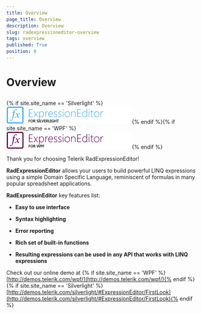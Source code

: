 ```yaml
---
title: Overview
page_title: Overview
description: Overview
slug: radexpressioneditor-overview
tags: overview
published: True
position: 0
---
```


# Overview



## 

{% if site.site_name == 'Silverlight' %}![](images/RadExpressionEditor_LogoSL.png){% endif %}{% if site.site_name == 'WPF' %}![](images/RadExpressionEditor_LogoWPF.png){% endif %}



Thank you for choosing Telerik RadExpressionEditor!



__RadExpressionEditor__ allows your users to build powerful LINQ expressions using a simple Domain Specific Language, reminiscent of formulas in many popular spreadsheet applications.



__RadExpressinEditor__ key features list:

* __Easy to use interface__

* __Syntax highlighting__

* __Error reporting__

* __Rich set of built-in functions__

* __Resulting expressions can be used in any API that works with LINQ expressions__



Check out our online demo at {% if site.site_name == 'WPF' %}[http://demos.telerik.com/wpf/](http://demos.telerik.com/wpf/){% endif %}{% if site.site_name == 'Silverlight' %}[http://demos.telerik.com/silverlight/#ExpressionEditor/FirstLook](http://demos.telerik.com/silverlight/#ExpressionEditor/FirstLook){% endif %}
